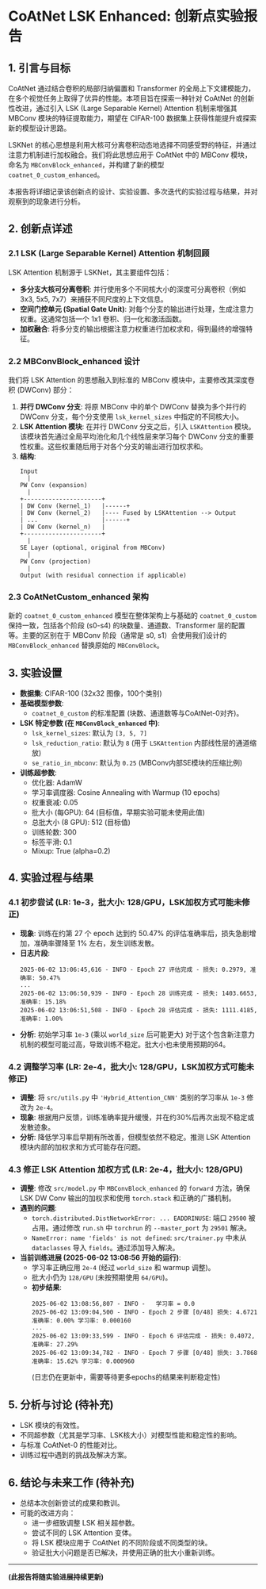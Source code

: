 # CoAtNet LSK Enhanced: 创新点实验报告

## 1. 引言与目标

CoAtNet 通过结合卷积的局部归纳偏置和 Transformer 的全局上下文建模能力，在多个视觉任务上取得了优异的性能。本项目旨在探索一种针对 CoAtNet 的创新性改进，通过引入 LSK (Large Separable Kernel) Attention 机制来增强其 MBConv 模块的特征提取能力，期望在 CIFAR-100 数据集上获得性能提升或探索新的模型设计思路。

LSKNet 的核心思想是利用大核可分离卷积动态地选择不同感受野的特征，并通过注意力机制进行加权融合。我们将此思想应用于 CoAtNet 中的 MBConv 模块，命名为 `MBConvBlock_enhanced`，并构建了新的模型 `coatnet_0_custom_enhanced`。

本报告将详细记录该创新点的设计、实验设置、多次迭代的实验过程与结果，并对观察到的现象进行分析。

## 2. 创新点详述

### 2.1 LSK (Large Separable Kernel) Attention 机制回顾

LSK Attention 机制源于 LSKNet，其主要组件包括：

*   **多分支大核可分离卷积**: 并行使用多个不同核大小的深度可分离卷积（例如 3x3, 5x5, 7x7）来捕获不同尺度的上下文信息。
*   **空间门控单元 (Spatial Gate Unit)**: 对每个分支的输出进行处理，生成注意力权重。这通常包括一个 1x1 卷积、归一化和激活函数。
*   **加权融合**: 将多分支的输出根据注意力权重进行加权求和，得到最终的增强特征。

### 2.2 MBConvBlock_enhanced 设计

我们将 LSK Attention 的思想融入到标准的 MBConv 模块中，主要修改其深度卷积 (DWConv) 部分：

1.  **并行 DWConv 分支**: 将原 MBConv 中的单个 DWConv 替换为多个并行的 DWConv 分支，每个分支使用 `lsk_kernel_sizes` 中指定的不同核大小。
2.  **LSK Attention 模块**: 在并行 DWConv 分支之后，引入 `LSKAttention` 模块。该模块首先通过全局平均池化和几个线性层来学习每个 DWConv 分支的重要性权重。这些权重随后用于对各个分支的输出进行加权求和。
3.  **结构**:
    ```
    Input
      |
    PW Conv (expansion)
      |
    +----------------------+
    | DW Conv (kernel_1)   |------+
    | DW Conv (kernel_2)   |---- Fused by LSKAttention --> Output
    | ...                  |------+
    | DW Conv (kernel_n)   |
    +----------------------+
      |
    SE Layer (optional, original from MBConv)
      |
    PW Conv (projection)
      |
    Output (with residual connection if applicable)
    ```

### 2.3 CoAtNetCustom_enhanced 架构

新的 `coatnet_0_custom_enhanced` 模型在整体架构上与基础的 `coatnet_0_custom` 保持一致，包括各个阶段 (s0-s4) 的块数量、通道数、Transformer 层的配置等。主要的区别在于 MBConv 阶段（通常是 s0, s1）会使用我们设计的 `MBConvBlock_enhanced` 替换原始的 `MBConvBlock`。

## 3. 实验设置

*   **数据集**: CIFAR-100 (32x32 图像，100个类别)
*   **基础模型参数**:
    *   `coatnet_0_custom` 的标准配置 (块数、通道数等与CoAtNet-0对齐)。
*   **LSK 特定参数 (在 `MBConvBlock_enhanced` 中)**:
    *   `lsk_kernel_sizes`: 默认为 `[3, 5, 7]`
    *   `lsk_reduction_ratio`: 默认为 `8` (用于 `LSKAttention` 内部线性层的通道缩放)
    *   `se_ratio_in_mbconv`: 默认为 `0.25` (MBConv内部SE模块的压缩比例)
*   **训练超参数**:
    *   优化器: AdamW
    *   学习率调度器: Cosine Annealing with Warmup (10 epochs)
    *   权重衰减: 0.05
    *   批大小 (每GPU): 64 (目标值，早期实验可能未使用此值)
    *   总批大小 (8 GPU): 512 (目标值)
    *   训练轮数: 300
    *   标签平滑: 0.1
    *   Mixup: True (alpha=0.2)

## 4. 实验过程与结果

### 4.1 初步尝试 (LR: 1e-3，批大小: 128/GPU，LSK加权方式可能未修正)

*   **现象**: 训练在约第 27 个 epoch 达到约 50.47% 的评估准确率后，损失急剧增加，准确率骤降至 1% 左右，发生训练发散。
*   **日志片段**:
    ```
    2025-06-02 13:06:45,616 - INFO - Epoch 27 评估完成 - 损失: 0.2979, 准确率: 50.47%
    ...
    2025-06-02 13:06:50,939 - INFO - Epoch 28 训练完成 - 损失: 1403.6653, 准确率: 15.18%
    2025-06-02 13:06:51,508 - INFO - Epoch 28 评估完成 - 损失: 1111.4185, 准确率: 1.00%
    ```
*   **分析**: 初始学习率 `1e-3` (乘以 `world_size` 后可能更大) 对于这个包含新注意力机制的模型可能过高，导致训练不稳定。批大小也未使用预期的64。

### 4.2 调整学习率 (LR: 2e-4，批大小: 128/GPU，LSK加权方式可能未修正)

*   **调整**: 将 `src/utils.py` 中 `'Hybrid_Attention_CNN'` 类别的学习率从 `1e-3` 修改为 `2e-4`。
*   **现象**: 根据用户反馈，训练准确率提升缓慢，并在约30%后再次出现不稳定或发散迹象。
*   **分析**: 降低学习率后早期有所改善，但模型依然不稳定。推测 LSK Attention 模块内部的加权求和方式可能存在问题。

### 4.3 修正 LSK Attention 加权方式 (LR: 2e-4，批大小: 128/GPU)

*   **调整**: 修改 `src/model.py` 中 `MBConvBlock_enhanced` 的 `forward` 方法，确保 LSK DW Conv 输出的加权求和使用 `torch.stack` 和正确的广播机制。
*   **遇到的问题**:
    *   `torch.distributed.DistNetworkError: ... EADDRINUSE`: 端口 `29500` 被占用。通过修改 `run.sh` 中 `torchrun` 的 `--master_port` 为 `29501` 解决。
    *   `NameError: name 'fields' is not defined`: `src/trainer.py` 中未从 `dataclasses` 导入 `fields`。通过添加导入解决。
*   **当前训练进展 (2025-06-02 13:08:56 开始的运行)**:
    *   学习率正确应用 `2e-4` (经过 `world_size` 和 warmup 调整)。
    *   批大小仍为 `128/GPU` (未按预期使用 `64/GPU`)。
    *   **初步结果**:
        ```
        2025-06-02 13:08:56,807 - INFO -   学习率 = 0.0
        2025-06-02 13:09:04,500 - INFO - Epoch 2 步骤 [0/48] 损失: 4.6721 准确率: 0.00% 学习率: 0.000160
        ...
        2025-06-02 13:09:33,599 - INFO - Epoch 6 评估完成 - 损失: 0.4072, 准确率: 27.29%
        2025-06-02 13:09:34,782 - INFO - Epoch 7 步骤 [0/48] 损失: 3.7868 准确率: 15.62% 学习率: 0.000960
        ```
        (日志仍在更新中，需要等待更多epochs的结果来判断稳定性)

## 5. 分析与讨论 (待补充)

*   LSK 模块的有效性。
*   不同超参数（尤其是学习率、LSK核大小）对模型性能和稳定性的影响。
*   与标准 CoAtNet-0 的性能对比。
*   训练过程中遇到的挑战及解决方案。

## 6. 结论与未来工作 (待补充)

*   总结本次创新尝试的成果和教训。
*   可能的改进方向：
    *   进一步细致调整 LSK 相关超参数。
    *   尝试不同的 LSK Attention 变体。
    *   将 LSK 模块应用于 CoAtNet 的不同阶段或不同类型的块。
    *   验证批大小问题是否已解决，并使用正确的批大小重新训练。

---
**(此报告将随实验进展持续更新)** 